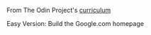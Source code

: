 From The Odin Project's [curriculum](http://www.theodinproject.com/web-development-101/html-css)

Easy Version: Build the Google.com homepage